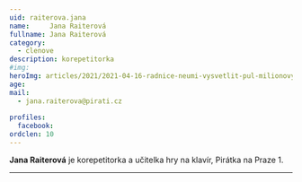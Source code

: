 ```yaml
---
uid: raiterova.jana
name:     Jana Raiterová
fullname: Jana Raiterová
category:
  - clenove
description: korepetitorka
#img: 
heroImg: articles/2021/2021-04-16-radnice-neumi-vysvetlit-pul-milionovy-pro-valentu.jpg
age: 
mail:
  - jana.raiterova@pirati.cz
 
profiles:
  facebook: 
ordclen: 10
---
```


**Jana Raiterová** je korepetitorka a učitelka hry na klavír, Pirátka na Praze 1. 

---
